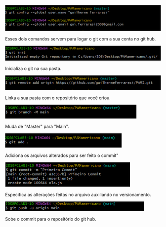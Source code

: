 <img src="img/i1.png">
<p>Esses dois comandos servem para logar o git com a sua conta no git hub.</p>

<img src="img/i2.png">
<p>Inicializa o git na sua pasta.</p>

<img src="img/i3.png">
<p>Linka a sua pasta com o repositório que você criou.</p>

<img src="img/i4.png">
<p>Muda de "Master" para "Main".</p>

<img src="img/i5.png">
<p>Adiciona os arquivos alterados para ser feito o commit"</p>

<img src="img/i6.png">
<p>Especifica as alterações feitas no arquivo auxiliando no versionamento.</p>

<img src="img/i7.png">
<p>Sobe o commit para o repositório do git hub.</p>
